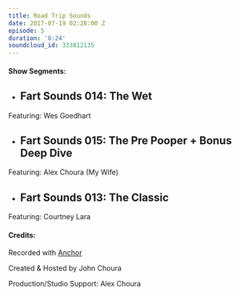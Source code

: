 ```yaml
---
title: Road Trip Sounds
date: 2017-07-19 02:28:00 Z
episode: 5
duration: '8:24'
soundcloud_id: 333812135
---
```


#### Show Segments:

- ## Fart Sounds 014: The Wet
Featuring: Wes Goedhart
- ## Fart Sounds 015: The Pre Pooper + Bonus Deep Dive
Featuring: Alex Choura (My Wife)
- ## Fart Sounds 013: The Classic
Featuring: Courtney Lara

#### Credits:

Recorded with [Anchor](http://anchor.fm)

Created & Hosted by John Choura

Production/Studio Support: Alex Choura